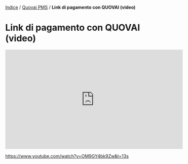 [Indice](index.html) / [Quovai PMS](quovai-pms-it.md) / **Link di pagamento con QUOVAI (video)**

# Link di pagamento con QUOVAI (video)

<iframe width="560" height="315" src="https://www.youtube.com/embed/OM9GY4bk9Zw" frameborder="0" allow="accelerometer; autoplay; encrypted-media; gyroscope; picture-in-picture" allowfullscreen></iframe>

https://www.youtube.com/watch?v=OM9GY4bk9Zw&t=13s